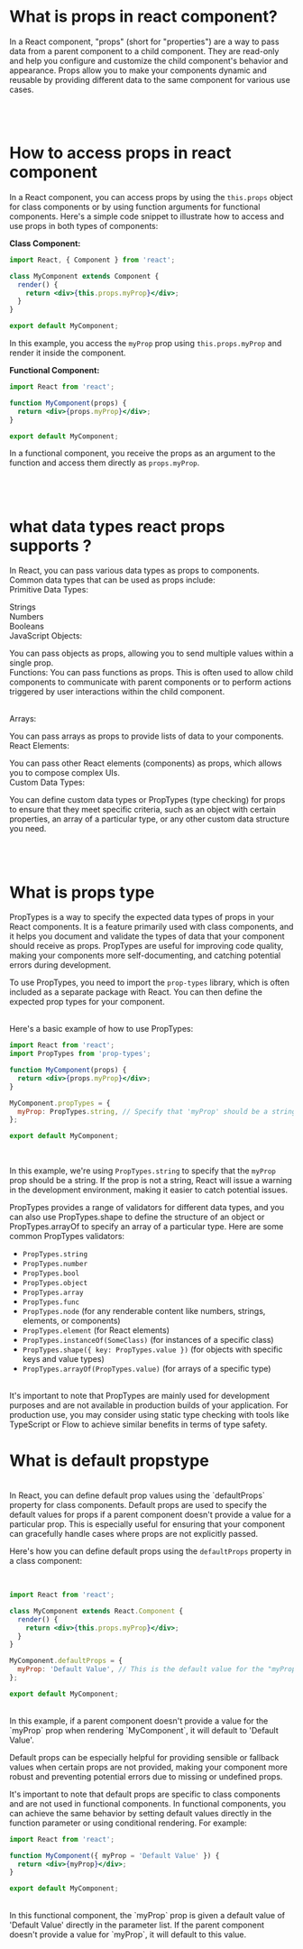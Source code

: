 

# What is props in react component?<br>

In a React component, "props" (short for "properties") are a way to pass data from a parent component to a child component. They are read-only and help you configure and customize the child component's behavior and appearance. Props allow you to make your components dynamic and reusable by providing different data to the same component for various use cases.

<br>
<br>

# How to access props in react component <br>
In a React component, you can access props by using the `this.props` object for class components or by using function arguments for functional components. Here's a simple code snippet to illustrate how to access and use props in both types of components:

**Class Component:**

```jsx
import React, { Component } from 'react';

class MyComponent extends Component {
  render() {
    return <div>{this.props.myProp}</div>;
  }
}

export default MyComponent;
```

In this example, you access the `myProp` prop using `this.props.myProp` and render it inside the component.

**Functional Component:**

```jsx
import React from 'react';

function MyComponent(props) {
  return <div>{props.myProp}</div>;
}

export default MyComponent;
```

In a functional component, you receive the props as an argument to the function and access them directly as `props.myProp`.

<br>
<br>

# what data types react props supports ? <br>

In React, you can pass various data types as props to components. Common data types that can be used as props include:
<br>
Primitive Data Types: <br>

Strings<br>
Numbers <br>
Booleans<br>
JavaScript Objects:<br>

You can pass objects as props, allowing you to send multiple values within a single prop.
<br>Functions:
You can pass functions as props. This is often used to allow child components to communicate with parent components or to perform actions triggered by user interactions within the child component.

<br>Arrays:

You can pass arrays as props to provide lists of data to your components.
<br>React Elements:

You can pass other React elements (components) as props, which allows you to compose complex UIs.
<br>Custom Data Types:

You can define custom data types or PropTypes (type checking) for props to ensure that they meet specific criteria, such as an object with certain properties, an array of a particular type, or any other custom data structure you need.


<br>
<br>

# What is props type <br>

PropTypes is a way to specify the expected data types of props in your React components. It is a feature primarily used with class components, and it helps you document and validate the types of data that your component should receive as props. PropTypes are useful for improving code quality, making your components more self-documenting, and catching potential errors during development.
<br>

To use PropTypes, you need to import the `prop-types` library, which is often included as a separate package with React. You can then define the expected prop types for your component.

<br>
Here's a basic example of how to use PropTypes:
<br>

```jsx
import React from 'react';
import PropTypes from 'prop-types';

function MyComponent(props) {
  return <div>{props.myProp}</div>;
}

MyComponent.propTypes = {
  myProp: PropTypes.string, // Specify that 'myProp' should be a string
};

export default MyComponent;
```
<br>

In this example, we're using `PropTypes.string` to specify that the `myProp` prop should be a string. If the prop is not a string, React will issue a warning in the development environment, making it easier to catch potential issues.
<br>

PropTypes provides a range of validators for different data types, and you can also use PropTypes.shape to define the structure of an object or PropTypes.arrayOf to specify an array of a particular type. Here are some common PropTypes validators:<br>

- `PropTypes.string` <br>
- `PropTypes.number` <br>
- `PropTypes.bool` <br>
- `PropTypes.object` <br>
- `PropTypes.array` <br>
- `PropTypes.func` <br>
- `PropTypes.node` (for any renderable content like numbers, strings, elements, or components) <br>
- `PropTypes.element` (for React elements) <br>
- `PropTypes.instanceOf(SomeClass)` (for instances of a specific class) <br>
- `PropTypes.shape({ key: PropTypes.value })` (for objects with specific keys and value types) <br>
- `PropTypes.arrayOf(PropTypes.value)` (for arrays of a specific type) <br>

<br>
It's important to note that PropTypes are mainly used for development purposes and are not available in production builds of your application. For production use, you may consider using static type checking with tools like TypeScript or Flow to achieve similar benefits in terms of type safety.


<br>

# What is default propstype <br>
<br>
In React, you can define default prop values using the `defaultProps` property for class components. Default props are used to specify the default values for props if a parent component doesn't provide a value for a particular prop. This is especially useful for ensuring that your component can gracefully handle cases where props are not explicitly passed.

Here's how you can define default props using the `defaultProps` property in a class component:

<br>

```jsx
import React from 'react';

class MyComponent extends React.Component {
  render() {
    return <div>{this.props.myProp}</div>;
  }
}

MyComponent.defaultProps = {
  myProp: 'Default Value', // This is the default value for the "myProp" prop
};

export default MyComponent;
```
<br>
In this example, if a parent component doesn't provide a value for the `myProp` prop when rendering `MyComponent`, it will default to 'Default Value'.

Default props can be especially helpful for providing sensible or fallback values when certain props are not provided, making your component more robust and preventing potential errors due to missing or undefined props.

It's important to note that default props are specific to class components and are not used in functional components. In functional components, you can achieve the same behavior by setting default values directly in the function parameter or using conditional rendering. For example:
<br>
```jsx
import React from 'react';

function MyComponent({ myProp = 'Default Value' }) {
  return <div>{myProp}</div>;
}

export default MyComponent;
```
<br>
In this functional component, the `myProp` prop is given a default value of 'Default Value' directly in the parameter list. If the parent component doesn't provide a value for `myProp`, it will default to this value.